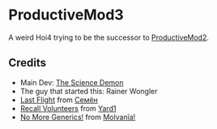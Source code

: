 # ProductiveMod3
A weird Hoi4 trying to be the successor to [ProductiveMod2](https://steamcommunity.com/sharedfiles/filedetails/?id=2869468091).

## Credits
- Main Dev: [The Science Demon](https://steamcommunity.com/profiles/76561199102904631)
- The guy that started this: Rainer Wongler
- [Last Flight](https://steamcommunity.com/sharedfiles/filedetails/?id=3024793795) from [Семён](https://steamcommunity.com/id/2282042)
- [Recall Volunteers](https://steamcommunity.com/sharedfiles/filedetails/?id=2048998725) from [Yard1](https://steamcommunity.com/profiles/76561198045710503)
- [No More Generics!](https://steamcommunity.com/sharedfiles/filedetails/?id=2452231589) from [Molvanîa!](https://steamcommunity.com/id/molvaniaa)